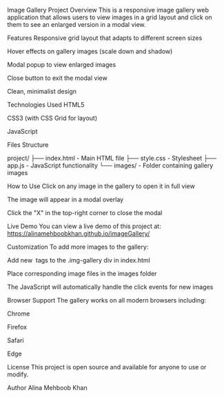 Image Gallery Project
Overview
This is a responsive image gallery web application that allows users to view images in a grid layout and click on them to see an enlarged version in a modal view.

Features
Responsive grid layout that adapts to different screen sizes

Hover effects on gallery images (scale down and shadow)

Modal popup to view enlarged images

Close button to exit the modal view

Clean, minimalist design

Technologies Used
HTML5

CSS3 (with CSS Grid for layout)

JavaScript

Files Structure

project/
├── index.html        - Main HTML file
├── style.css         - Stylesheet
├── app.js            - JavaScript functionality
└── images/           - Folder containing gallery images

How to Use
Click on any image in the gallery to open it in full view

The image will appear in a modal overlay

Click the "X" in the top-right corner to close the modal

Live Demo
You can view a live demo of this project at:
https://alinamehboobkhan.github.io/imageGallery/

Customization
To add more images to the gallery:

Add new <img> tags to the .img-gallery div in index.html

Place corresponding image files in the images folder

The JavaScript will automatically handle the click events for new images

Browser Support
The gallery works on all modern browsers including:

Chrome

Firefox

Safari

Edge

License
This project is open source and available for anyone to use or modify.

Author
Alina Mehboob Khan

